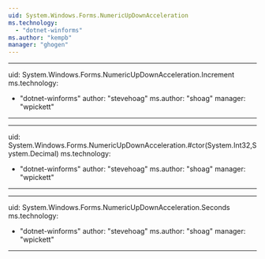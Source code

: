 ```yaml
---
uid: System.Windows.Forms.NumericUpDownAcceleration
ms.technology: 
  - "dotnet-winforms"
ms.author: "kempb"
manager: "ghogen"
---
```


---
uid: System.Windows.Forms.NumericUpDownAcceleration.Increment
ms.technology: 
  - "dotnet-winforms"
author: "stevehoag"
ms.author: "shoag"
manager: "wpickett"
---

---
uid: System.Windows.Forms.NumericUpDownAcceleration.#ctor(System.Int32,System.Decimal)
ms.technology: 
  - "dotnet-winforms"
author: "stevehoag"
ms.author: "shoag"
manager: "wpickett"
---

---
uid: System.Windows.Forms.NumericUpDownAcceleration.Seconds
ms.technology: 
  - "dotnet-winforms"
author: "stevehoag"
ms.author: "shoag"
manager: "wpickett"
---
